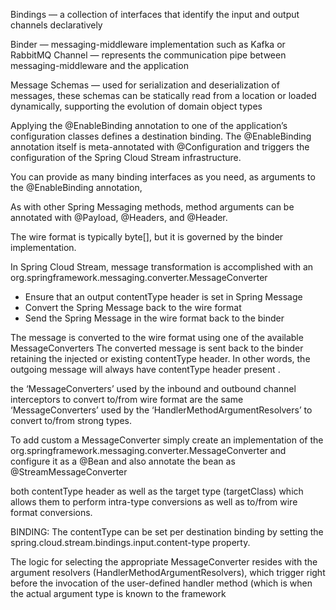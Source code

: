 Bindings — a collection of interfaces that identify the input and output channels declaratively

Binder — messaging-middleware implementation such as Kafka or RabbitMQ
Channel — represents the communication pipe between messaging-middleware and the application

Message Schemas — used for serialization and deserialization of messages, these schemas can be statically read from a location or loaded dynamically, supporting the evolution of domain object types

Applying the @EnableBinding annotation to one of the application’s configuration classes defines a destination binding. The @EnableBinding annotation itself is meta-annotated with @Configuration and triggers the configuration of the Spring Cloud Stream infrastructure.

You can provide as many binding interfaces as you need, as arguments to the @EnableBinding annotation,

As with other Spring Messaging methods, method arguments can be annotated with @Payload, @Headers, and @Header.

The wire format is typically byte[], but it is governed by the binder implementation.

In Spring Cloud Stream, message transformation is accomplished with an org.springframework.messaging.converter.MessageConverter

* Ensure that an output contentType header is set in Spring Message
* Convert the Spring Message back to the wire format
* Send the Spring Message in the wire format back to the binder

The message is converted to the wire format using one of the available MessageConverters
The converted message is sent back to the binder retaining the injected or existing contentType header. In other words, the outgoing message will always have contentType header present
.

the ‘MessageConverters’ used by the inbound and outbound channel interceptors to convert to/from wire format are the same ‘MessageConverters’ used by the ‘HandlerMethodArgumentResolvers’ to convert to/from strong types.

To add custom a MessageConverter simply create an implementation of the org.springframework.messaging.converter.MessageConverter and configure it as a @Bean and also annotate the bean as @StreamMessageConverter

both contentType header as well as the target type (targetClass) which allows them to perform intra-type conversions as well as to/from wire format conversions.

BINDING: The contentType can be set per destination binding by setting the spring.cloud.stream.bindings.input.content-type property.

The logic for selecting the appropriate MessageConverter resides with the argument resolvers (HandlerMethodArgumentResolvers), which trigger right before the invocation of the user-defined handler method (which is when the actual argument type is known to the framework
